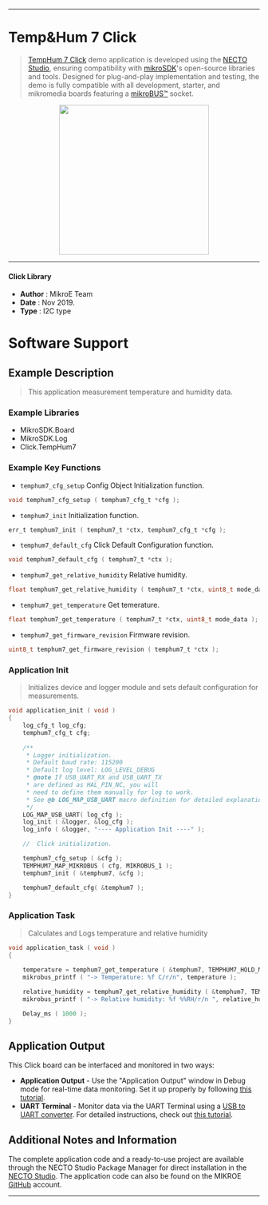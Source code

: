 
---
# Temp&Hum 7 Click

> [TempHum 7 Click](https://www.mikroe.com/?pid_product=MIKROE-3272) demo application is developed using
the [NECTO Studio](https://www.mikroe.com/necto), ensuring compatibility with [mikroSDK](https://www.mikroe.com/mikrosdk)'s
open-source libraries and tools. Designed for plug-and-play implementation and testing, the demo is fully compatible with
all development, starter, and mikromedia boards featuring a [mikroBUS&trade;](https://www.mikroe.com/mikrobus) socket.

<p align="center">
  <img src="https://www.mikroe.com/?pid_product=MIKROE-3272&image=1" height=300px>
</p>

---

#### Click Library

- **Author**        : MikroE Team
- **Date**          : Nov 2019.
- **Type**          : I2C type

# Software Support

## Example Description

> This application measurement temperature and humidity data.

### Example Libraries

- MikroSDK.Board
- MikroSDK.Log
- Click.TempHum7

### Example Key Functions

- `temphum7_cfg_setup` Config Object Initialization function. 
```c
void temphum7_cfg_setup ( temphum7_cfg_t *cfg );
``` 
 
- `temphum7_init` Initialization function. 
```c
err_t temphum7_init ( temphum7_t *ctx, temphum7_cfg_t *cfg );
```

- `temphum7_default_cfg` Click Default Configuration function. 
```c
void temphum7_default_cfg ( temphum7_t *ctx );
```

- `temphum7_get_relative_humidity` Relative humidity. 
```c
float temphum7_get_relative_humidity ( temphum7_t *ctx, uint8_t mode_data );
```
 
- `temphum7_get_temperature` Get temerature. 
```c
float temphum7_get_temperature ( temphum7_t *ctx, uint8_t mode_data );
```

- `temphum7_get_firmware_revision` Firmware revision. 
```c
uint8_t temphum7_get_firmware_revision ( temphum7_t *ctx );
```

### Application Init

> Initializes device and logger module and sets default configuration for measurements.

```c
void application_init ( void )
{
    log_cfg_t log_cfg;
    temphum7_cfg_t cfg;
    
    /** 
     * Logger initialization.
     * Default baud rate: 115200
     * Default log level: LOG_LEVEL_DEBUG
     * @note If USB_UART_RX and USB_UART_TX 
     * are defined as HAL_PIN_NC, you will 
     * need to define them manually for log to work. 
     * See @b LOG_MAP_USB_UART macro definition for detailed explanation.
     */
    LOG_MAP_USB_UART( log_cfg );
    log_init ( &logger, &log_cfg );
    log_info ( &logger, "---- Application Init ----" );

    //  Click initialization.

    temphum7_cfg_setup ( &cfg );
    TEMPHUM7_MAP_MIKROBUS ( cfg, MIKROBUS_1 );
    temphum7_init ( &temphum7, &cfg );

    temphum7_default_cfg( &temphum7 );
} 
```

### Application Task

> Calculates and Logs temperature and relative humidity

```c
void application_task ( void )
{
    
    temperature = temphum7_get_temperature ( &temphum7, TEMPHUM7_HOLD_MASTER_MODE );
    mikrobus_printf ( "-> Temperature: %f C/r/n", temperature );

    relative_humidity = temphum7_get_relative_humidity ( &temphum7, TEMPHUM7_HOLD_MASTER_MODE );
    mikrobus_printf ( "-> Relative humidity: %f %%RH/r/n ", relative_humidity );

    Delay_ms ( 1000 );
}
```

## Application Output

This Click board can be interfaced and monitored in two ways:
- **Application Output** - Use the "Application Output" window in Debug mode for real-time data monitoring.
Set it up properly by following [this tutorial](https://www.youtube.com/watch?v=ta5yyk1Woy4).
- **UART Terminal** - Monitor data via the UART Terminal using
a [USB to UART converter](https://www.mikroe.com/click/interface/usb?interface*=uart,uart). For detailed instructions,
check out [this tutorial](https://help.mikroe.com/necto/v2/Getting%20Started/Tools/UARTTerminalTool).

## Additional Notes and Information

The complete application code and a ready-to-use project are available through the NECTO Studio Package Manager for 
direct installation in the [NECTO Studio](https://www.mikroe.com/necto). The application code can also be found on
the MIKROE [GitHub](https://github.com/MikroElektronika/mikrosdk_click_v2) account.

---
